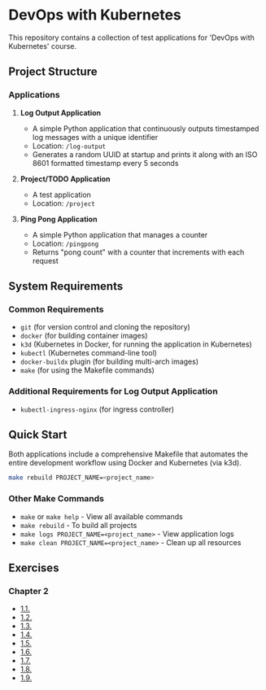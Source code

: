 # DevOps with Kubernetes

This repository contains a collection of test applications for 'DevOps with Kubernetes' course.

## Project Structure

### Applications

1. **Log Output Application**
   - A simple Python application that continuously outputs timestamped log messages with a unique identifier
   - Location: `/log-output`
   - Generates a random UUID at startup and prints it along with an ISO 8601 formatted timestamp every 5 seconds

2. **Project/TODO Application**
   - A test application
   - Location: `/project`

3. **Ping Pong Application**
   - A simple Python application that manages a counter
   - Location: `/pingpong`
   - Returns "pong count" with a counter that increments with each request

## System Requirements

### Common Requirements
- `git` (for version control and cloning the repository)
- `docker` (for building container images)
- `k3d` (Kubernetes in Docker, for running the application in Kubernetes)
- `kubectl` (Kubernetes command-line tool)
- `docker-buildx` plugin (for building multi-arch images)
- `make` (for using the Makefile commands)

### Additional Requirements for Log Output Application
- `kubectl-ingress-nginx` (for ingress controller)

## Quick Start

Both applications include a comprehensive Makefile that automates the entire development workflow using Docker and Kubernetes (via k3d).

```bash
make rebuild PROJECT_NAME=<project_name>
```

### Other Make Commands
- `make` or `make help` - View all available commands
- `make rebuild` - To build all projects
- `make logs PROJECT_NAME=<project_name>` - View application logs
- `make clean PROJECT_NAME=<project_name>` - Clean up all resources

## Exercises

### Chapter 2

- [1.1.](https://github.com/AnkS4/devops_with_kubernetes/tree/1.1-patch1/log_output)
- [1.2.](https://github.com/AnkS4/devops_with_kubernetes/tree/1.2/project)
- [1.3.](https://github.com/AnkS4/devops_with_kubernetes/tree/1.3/log_output)
- [1.4.](https://github.com/AnkS4/devops_with_kubernetes/tree/1.4-patch2/project)
- [1.5.](https://github.com/AnkS4/devops_with_kubernetes/tree/1.5/project)
- [1.6.](https://github.com/AnkS4/devops_with_kubernetes/tree/1.6/project)
- [1.7.](https://github.com/AnkS4/devops_with_kubernetes/tree/1.7/log_output)
- [1.8.](https://github.com/AnkS4/devops_with_kubernetes/tree/1.8/project)
- [1.9.](https://github.com/AnkS4/devops_with_kubernetes/tree/1.9/ping_pong)

